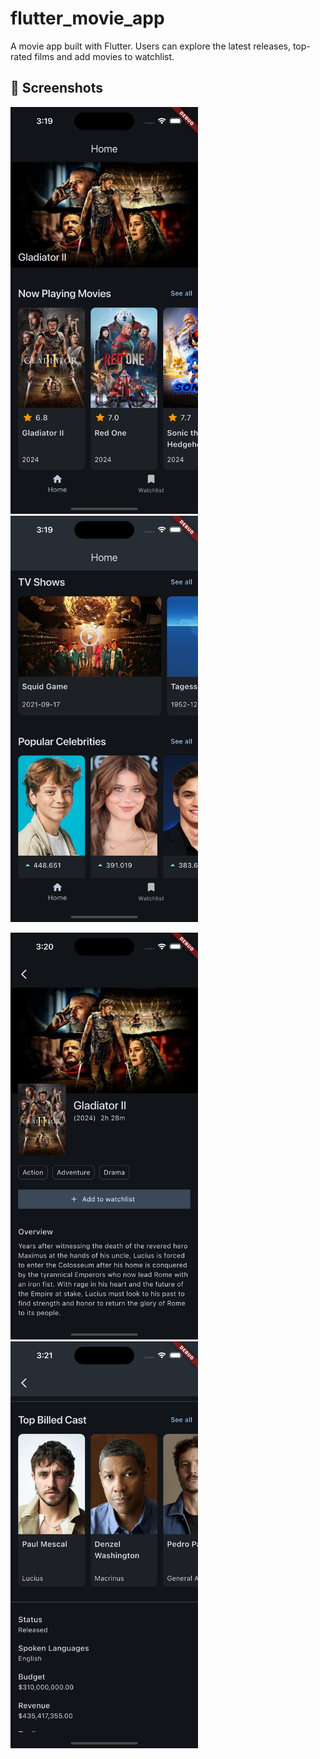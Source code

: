# flutter_movie_app

A movie app built with Flutter. Users can explore the latest releases, top-rated films and 
add movies to watchlist.

## 📸 Screenshots

<p>
    <img src="assets/screenshots/home_screen_1.png" alt="Home Screen" width="300"/>
    <img src="assets/screenshots/home_screen_3.png" alt="Home Screen" width="300"/>
</p>

<p>
    <img src="assets/screenshots/movie_details_screen_1.png" alt="Home Screen" width="300"/>
    <img src="assets/screenshots/movie_details_screen_3.png" alt="Home Screen" width="300"/>
</p>
